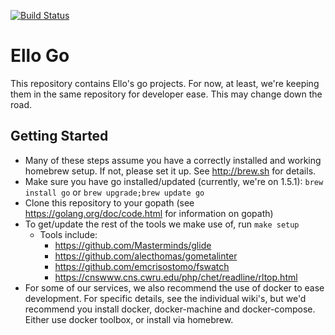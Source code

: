 [![Build Status](https://travis-ci.com/ello/ello-go.svg?token=GLeHVitCiVCzVGXgUezV&branch=master)](https://travis-ci.com/ello/ello-go)

# Ello Go
This repository contains Ello's go projects.  For now, at least, we're keeping them in the same repository for developer ease. This may change down the road.

## Getting Started


* Many of these steps assume you have a correctly installed and working homebrew setup. If not, please set it up.  See http://brew.sh for details. 
* Make sure you have go installed/updated (currently, we're on 1.5.1):  `brew install go` or `brew upgrade;brew update go`
* Clone this repository to your gopath (see https://golang.org/doc/code.html for information on gopath)
* To get/update the rest of the tools we make use of, run `make setup`
   * Tools include:  
      * https://github.com/Masterminds/glide
      * https://github.com/alecthomas/gometalinter
      * https://github.com/emcrisostomo/fswatch
      * https://cnswww.cns.cwru.edu/php/chet/readline/rltop.html
* For some of our services, we also recommend the use of docker to ease development.  For specific details, see the individual wiki's, but we'd recommend you install docker, docker-machine and docker-compose.  Either use docker toolbox, or install via homebrew.  
